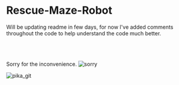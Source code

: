 # Rescue-Maze-Robot

Will be updating readme in few days, for now I've added comments throughout the code to help understand the code much better.


<br><br><br>
Sorry for the inconvenience. ![sorry](https://user-images.githubusercontent.com/77683275/151520619-f97392cf-3320-4228-81ed-37ab57c76a1f.gif)

 
![pika_git](https://user-images.githubusercontent.com/77683275/151518316-eb03bfdc-37a5-453d-a74c-011b157d53b4.gif)
